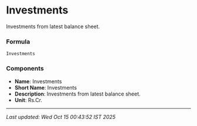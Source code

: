 # Investments
Investments from latest balance sheet.

### Formula
```text
Investments
```


### Components
- **Name**: Investments
- **Short Name**: Investments
- **Description**: Investments from latest balance sheet.
- **Unit**: Rs.Cr.

---
*Last updated: Wed Oct 15 00:43:52 IST 2025*
